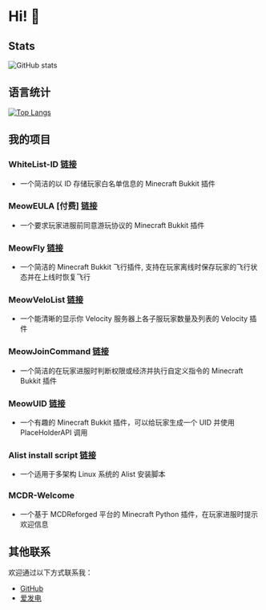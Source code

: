 # Hi! 👋

## Stats
![GitHub stats](https://github-readme-stats.vercel.app/api?username=Zhang12334&show_icons=true&count_private=true&theme=ambient_gradient)

## 语言统计
[![Top Langs](https://github-readme-stats.vercel.app/api/top-langs/?username=Zhang12334&layout=compact)](https://github.com/Zhang12334/github-readme-stats)

## 我的项目
### WhiteList-ID [链接](https://github.com/Zhang12334/whiteList-ID/)
 - 一个简洁的以 ID 存储玩家白名单信息的 Minecraft Bukkit 插件

### MeowEULA [付费] [链接](https://afdian.com/a/NachoNeko_?tab=shop)
 - 一个要求玩家进服前同意游玩协议的 Minecraft Bukkit 插件

### MeowFly [链接](https://github.com/Zhang12334/MeowFly/)
 - 一个简洁的 Minecraft Bukkit 飞行插件, 支持在玩家离线时保存玩家的飞行状态并在上线时恢复飞行

### MeowVeloList [链接](https://github.com/Zhang12334/MeowVeloList/)
 - 一个能清晰的显示你 Velocity 服务器上各子服玩家数量及列表的 Velocity 插件

### MeowJoinCommand [链接](https://github.com/Zhang12334/MeowJoinCommand/)
 - 一个简洁的在玩家进服时判断权限或经济并执行自定义指令的 Minecraft Bukkit 插件

### MeowUID [链接](https://github.com/Zhang12334/MeowUID/)
 - 一个有趣的 Minecraft Bukkit 插件，可以给玩家生成一个 UID 并使用 PlaceHolderAPI 调用

### Alist install script [链接](https://github.com/Zhang12334/alist_install_script)
 - 一个适用于多架构 Linux 系统的 Alist 安装脚本

### MCDR-Welcome
 - 一个基于 MCDReforged 平台的 Minecraft Python 插件，在玩家进服时提示欢迎信息

## 其他联系
欢迎通过以下方式联系我：
- [GitHub](https://github.com/Zhang12334)
- [爱发电](https://afdian.com/a/NachoNeko_)

